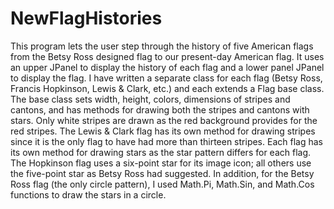 # NewFlagHistories
This program lets the user step through the history of five American flags from the Betsy Ross designed flag to our present-day American flag. It uses an upper JPanel to display the history of each flag and a lower panel JPanel to display the flag.
I have written a separate class for each flag (Betsy Ross, Francis Hopkinson, Lewis & Clark, etc.) and each extends a Flag base class. The base class sets width, height, colors, dimensions of stripes and cantons, and has methods for drawing both the stripes and cantons with stars. Only white stripes are drawn as the red background provides for the red stripes. The Lewis & Clark flag has its own method for drawing stripes since it is the only flag to have had more than thirteen stripes. Each flag has its own method for drawing stars as the star pattern differs for each flag. The Hopkinson flag uses a six-point star for its image icon; all others use the five-point star as Betsy Ross had suggested. In addition, for the Betsy Ross flag (the only circle pattern), I used Math.Pi, Math.Sin, and Math.Cos functions to draw the stars in a circle.
